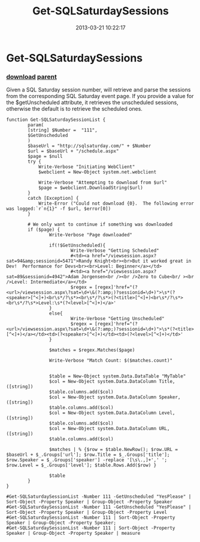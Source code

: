 ﻿---
pid:            4034
parent:         4033
children:       
poster:         Eli-WH tarwn
title:          Get-SQLSaturdaySessions
date:           2013-03-21 10:22:17
description:    Given a SQL Saturday session number, will retrieve and parse the sessions from the corresponding SQL Saturday event page. If you provide a value for the $getUnscheduled attribute, it retrieves the unscheduled sessions, otherwise the default is to retrieve the scheduled ones.
format:         posh
---

# Get-SQLSaturdaySessions

### [download](4034.ps1) [parent](4033.md) 

Given a SQL Saturday session number, will retrieve and parse the sessions from the corresponding SQL Saturday event page. If you provide a value for the $getUnscheduled attribute, it retrieves the unscheduled sessions, otherwise the default is to retrieve the scheduled ones.

```posh
function Get-SQLSaturdaySessionList { 
        param(
        [string] $Number =  "111",
        $GetUnscheduled
        )
        $baseUrl = "http://sqlsaturday.com/" + $Number
        $url = $baseUrl + "/schedule.aspx"
        $page = $null  
        try { 
            Write-Verbose "Initiating WebClient" 
            $webclient = New-Object system.net.webclient 
             
            Write-Verbose "Attempting to download from $url" 
            $page = $webclient.DownloadString($url) 
        } 
        catch [Exception] { 
            Write-Error ("Could not download {0}.  The following error was logged:`r`n{1}" -f $url, $error[0]) 
        }  
         
        # We only want to continue if something was downloaded       
        if ($page) { 
                Write-Verbose "Page downloaded" 
        
                if(!$GetUnscheduled){
                        Write-Verbose "Getting Scheduled" 
                        #<td><a href="/viewsession.aspx?sat=94&amp;sessionid=5471">Randy Knight<br><br>But it worked great in Dev!  Performance for Devs<br><br>Level: Beginner</a></td>
                        #<td><a href="/viewsession.aspx?sat=89&sessionid=4942">Adam Jorgensen<br /><br />Zero to Cube<br/ ><br />Level: Intermediate</a></td>
                        $regex = [regex]'href="(?<url>/viewsession.aspx\?sat=\d+\&(?:amp;)?sessionid=\d+)">\s*(?<speaker>[^<]+)<br\s*/?\s*><br\s*/?\s*>(?<title>[^<]+)<br\s*/?\s*><br\s*/?\s*>Level:\s*(?<level>[^<]+)</a>' 
                }
                else{
                        Write-Verbose "Getting Unscheduled" 
                        $regex = [regex]'href="(?<url>/viewsession.aspx\?sat=\d+\&(?:amp;)?sessionid=\d+)">\s*(?<title>[^<]+)</a></td><td>(?<speaker>[^<]+)</td><td>(?<level>[^<]+)</td>' 
                }
                
                $matches = $regex.Matches($page)

                Write-Verbose "Match Count: $($matches.count)"


                $table = New-Object system.Data.DataTable "MyTable"
                $col = New-Object system.Data.DataColumn Title,([string])
                $table.columns.add($col)
                $col = New-Object system.Data.DataColumn Speaker,([string])
                $table.columns.add($col)
                $col = New-Object system.Data.DataColumn Level,([string])
                $table.columns.add($col)
                $col = New-Object system.Data.DataColumn URL,([string])
                $table.columns.add($col)

                $matches | % {$row = $table.NewRow(); $row.URL = $baseUrl + $_.Groups['url']; $row.Title = $_.Groups['title']; $row.Speaker = $_.Groups['speaker'] -replace '[\s\.,]+',' '; $row.Level = $_.Groups['level']; $table.Rows.Add($row) }

                $table
        } 
}

#Get-SQLSaturdaySessionList -Number 111 -GetUnscheduled "YesPlease" | Sort-Object -Property Speaker | Group-Object -Property Speaker
#Get-SQLSaturdaySessionList -Number 111 -GetUnscheduled "YesPlease" | Sort-Object -Property Speaker | Group-Object -Property Level
#Get-SQLSaturdaySessionList -Number 111 | Sort-Object -Property Speaker | Group-Object -Property Speaker;
#Get-SQLSaturdaySessionList -Number 111 | Sort-Object -Property Speaker | Group-Object -Property Speaker | measure
```

